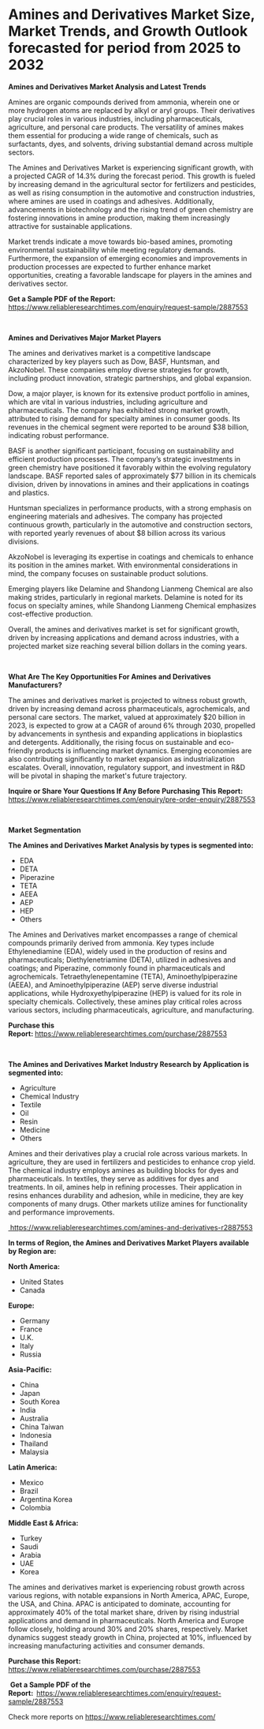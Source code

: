 <p><h1>Amines and Derivatives Market Size, Market Trends, and Growth Outlook forecasted for period from 2025 to 2032</h1></p><p><strong>Amines and Derivatives Market Analysis and Latest Trends</strong></p>
<p><p>Amines are organic compounds derived from ammonia, wherein one or more hydrogen atoms are replaced by alkyl or aryl groups. Their derivatives play crucial roles in various industries, including pharmaceuticals, agriculture, and personal care products. The versatility of amines makes them essential for producing a wide range of chemicals, such as surfactants, dyes, and solvents, driving substantial demand across multiple sectors.</p><p>The Amines and Derivatives Market is experiencing significant growth, with a projected CAGR of 14.3% during the forecast period. This growth is fueled by increasing demand in the agricultural sector for fertilizers and pesticides, as well as rising consumption in the automotive and construction industries, where amines are used in coatings and adhesives. Additionally, advancements in biotechnology and the rising trend of green chemistry are fostering innovations in amine production, making them increasingly attractive for sustainable applications. </p><p>Market trends indicate a move towards bio-based amines, promoting environmental sustainability while meeting regulatory demands. Furthermore, the expansion of emerging economies and improvements in production processes are expected to further enhance market opportunities, creating a favorable landscape for players in the amines and derivatives sector.</p></p>
<p><strong>Get a Sample PDF of the Report:&nbsp;</strong> <a href="https://www.reliableresearchtimes.com/enquiry/request-sample/2887553?utm_campaign=3291&utm_medium=2&utm_source=Github&utm_content=ia&utm_term=14032025&utm_id=amines-and-derivatives">https://www.reliableresearchtimes.com/enquiry/request-sample/2887553</a></p>
<p>&nbsp;</p>
<p><strong>Amines and Derivatives Major Market Players</strong></p>
<p><p>The amines and derivatives market is a competitive landscape characterized by key players such as Dow, BASF, Huntsman, and AkzoNobel. These companies employ diverse strategies for growth, including product innovation, strategic partnerships, and global expansion.</p><p>Dow, a major player, is known for its extensive product portfolio in amines, which are vital in various industries, including agriculture and pharmaceuticals. The company has exhibited strong market growth, attributed to rising demand for specialty amines in consumer goods. Its revenues in the chemical segment were reported to be around $38 billion, indicating robust performance.</p><p>BASF is another significant participant, focusing on sustainability and efficient production processes. The company’s strategic investments in green chemistry have positioned it favorably within the evolving regulatory landscape. BASF reported sales of approximately $77 billion in its chemicals division, driven by innovations in amines and their applications in coatings and plastics.</p><p>Huntsman specializes in performance products, with a strong emphasis on engineering materials and adhesives. The company has projected continuous growth, particularly in the automotive and construction sectors, with reported yearly revenues of about $8 billion across its various divisions.</p><p>AkzoNobel is leveraging its expertise in coatings and chemicals to enhance its position in the amines market. With environmental considerations in mind, the company focuses on sustainable product solutions.</p><p>Emerging players like Delamine and Shandong Lianmeng Chemical are also making strides, particularly in regional markets. Delamine is noted for its focus on specialty amines, while Shandong Lianmeng Chemical emphasizes cost-effective production.</p><p>Overall, the amines and derivatives market is set for significant growth, driven by increasing applications and demand across industries, with a projected market size reaching several billion dollars in the coming years.</p></p>
<p>&nbsp;</p>
<p><strong>What Are The Key Opportunities For Amines and Derivatives Manufacturers?</strong></p>
<p><p>The amines and derivatives market is projected to witness robust growth, driven by increasing demand across pharmaceuticals, agrochemicals, and personal care sectors. The market, valued at approximately $20 billion in 2023, is expected to grow at a CAGR of around 6% through 2030, propelled by advancements in synthesis and expanding applications in bioplastics and detergents. Additionally, the rising focus on sustainable and eco-friendly products is influencing market dynamics. Emerging economies are also contributing significantly to market expansion as industrialization escalates. Overall, innovation, regulatory support, and investment in R&D will be pivotal in shaping the market's future trajectory.</p></p>
<p><strong>Inquire or Share Your Questions If Any Before Purchasing This Report:</strong> <a href="https://www.reliableresearchtimes.com/enquiry/pre-order-enquiry/2887553?utm_campaign=3291&utm_medium=2&utm_source=Github&utm_content=ia&utm_term=14032025&utm_id=amines-and-derivatives">https://www.reliableresearchtimes.com/enquiry/pre-order-enquiry/2887553</a></p>
<p>&nbsp;</p>
<p><strong>Market Segmentation</strong></p>
<p><strong>The Amines and Derivatives Market Analysis by types is segmented into:</strong></p>
<p><ul><li>EDA</li><li>DETA</li><li>Piperazine</li><li>TETA</li><li>AEEA</li><li>AEP</li><li>HEP</li><li>Others</li></ul></p>
<p><p>The Amines and Derivatives market encompasses a range of chemical compounds primarily derived from ammonia. Key types include Ethylenediamine (EDA), widely used in the production of resins and pharmaceuticals; Diethylenetriamine (DETA), utilized in adhesives and coatings; and Piperazine, commonly found in pharmaceuticals and agrochemicals. Tetraethylenepentamine (TETA), Aminoethylpiperazine (AEEA), and Aminoethylpiperazine (AEP) serve diverse industrial applications, while Hydroxyethylpiperazine (HEP) is valued for its role in specialty chemicals. Collectively, these amines play critical roles across various sectors, including pharmaceuticals, agriculture, and manufacturing.</p></p>
<p><strong>Purchase this Report:&nbsp;</strong><a href="https://www.reliableresearchtimes.com/purchase/2887553?utm_campaign=3291&utm_medium=2&utm_source=Github&utm_content=ia&utm_term=14032025&utm_id=amines-and-derivatives">https://www.reliableresearchtimes.com/purchase/2887553</a></p>
<p>&nbsp;</p>
<p><strong>The Amines and Derivatives Market Industry Research by Application is segmented into:</strong></p>
<p><ul><li>Agriculture</li><li>Chemical Industry</li><li>Textile</li><li>Oil</li><li>Resin</li><li>Medicine</li><li>Others</li></ul></p>
<p><p>Amines and their derivatives play a crucial role across various markets. In agriculture, they are used in fertilizers and pesticides to enhance crop yield. The chemical industry employs amines as building blocks for dyes and pharmaceuticals. In textiles, they serve as additives for dyes and treatments. In oil, amines help in refining processes. Their application in resins enhances durability and adhesion, while in medicine, they are key components of many drugs. Other markets utilize amines for functionality and performance improvements.</p></p>
<p><a href="https://www.reliableresearchtimes.com/amines-and-derivatives-r2887553?utm_campaign=3291&utm_medium=2&utm_source=Github&utm_content=ia&utm_term=14032025&utm_id=amines-and-derivatives">&nbsp;https://www.reliableresearchtimes.com/amines-and-derivatives-r2887553</a></p>
<p><strong>In terms of Region, the Amines and Derivatives Market Players available by Region are:</strong></p>
<p>
    <p> <strong> North America: </strong>
        <ul>
            <li>United States</li>
            <li>Canada</li>
        </ul>
        </p> 
    <p> <strong> Europe: </strong>
        <ul>
            <li>Germany</li>
            <li>France</li>
            <li>U.K.</li>
            <li>Italy</li>
            <li>Russia</li>
        </ul>
        </p> 
    <p> <strong> Asia-Pacific: </strong>
        <ul>
            <li>China</li>
            <li>Japan</li>
            <li>South Korea</li>
            <li>India</li>
            <li>Australia</li>
            <li>China Taiwan</li>
            <li>Indonesia</li>
            <li>Thailand</li>
            <li>Malaysia</li>
        </ul>
        </p> 
    <p> <strong> Latin America: </strong>
        <ul>
            <li>Mexico</li>
            <li>Brazil</li>
            <li>Argentina Korea</li>
            <li>Colombia</li>
        </ul>
        </p> 
    <p> <strong> Middle East & Africa: </strong>
        <ul>
            <li>Turkey</li>
            <li>Saudi</li>
            <li>Arabia</li>
            <li>UAE</li>
            <li>Korea</li>
        </ul>
    </p>
    </p>
<p><p>The amines and derivatives market is experiencing robust growth across various regions, with notable expansions in North America, APAC, Europe, the USA, and China. APAC is anticipated to dominate, accounting for approximately 40% of the total market share, driven by rising industrial applications and demand in pharmaceuticals. North America and Europe follow closely, holding around 30% and 20% shares, respectively. Market dynamics suggest steady growth in China, projected at 10%, influenced by increasing manufacturing activities and consumer demands.</p></p>
<p><strong>Purchase this Report: </strong><a href="https://www.reliableresearchtimes.com/purchase/2887553?utm_campaign=3291&utm_medium=2&utm_source=Github&utm_content=ia&utm_term=14032025&utm_id=amines-and-derivatives">https://www.reliableresearchtimes.com/purchase/2887553</a></p>
<p>&nbsp;<strong>Get a Sample PDF of the Report:&nbsp;&nbsp;</strong><a href="https://www.reliableresearchtimes.com/enquiry/request-sample/2887553?utm_campaign=3291&utm_medium=2&utm_source=Github&utm_content=ia&utm_term=14032025&utm_id=amines-and-derivatives">https://www.reliableresearchtimes.com/enquiry/request-sample/2887553</a></p>
<p><strong></strong></p>
<p>Check more reports on <a href="https://www.reliableresearchtimes.com/?utm_campaign=3291&utm_medium=2&utm_source=Github&utm_content=ia&utm_term=14032025&utm_id=amines-and-derivatives">https://www.reliableresearchtimes.com/</a></p>